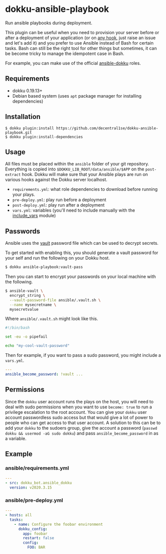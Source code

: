 # dokku-ansible-playbook

Run ansible playbooks during deployment.

This plugin can be useful when you need to provision your server before or after a deployment of your application (or on [any hook](https://github.com/dokku/dokku/blob/master/docs/development/plugin-triggers.md), just raise an issue and let's add it) and you prefer to use Ansible instead of Bash for certain tasks. Bash can still be the right tool for other things but sometimes, it can be become tricky to manage the idempotent case in Bash.

For example, you can make use of the official [ansible-dokku](https://github.com/dokku/ansible-dokku/) roles.

## Requirements

- dokku 0.19.13+
- Debian based system (uses `apt` package manager for installing dependencies)

## Installation

```shell
$ dokku plugin:install https://github.com/decentral1se/dokku-ansible-playbook.git
$ dokku plugin:install-dependencies
```

## Usage

All files must be placed within the `ansible` folder of your git repository. Everything is copied into `$DOKKU_LIB_ROOT/data/ansible/$APP` on the `post-extract` hook. Dokku will make sure that your Ansible plays are run on various hooks against the Dokku server localhost.

- `requirements.yml`: what role dependencies to download before running your plays.
- `pre-deploy.yml`: play run before a deployment
- `post-deploy.yml`: play run after a deployment
- `vars.yml`: variables (you'll need to include manually with the [include_vars](https://docs.ansible.com/ansible/latest/modules/include_vars_module.html) module)

## Passwords

Ansible uses the [vault](https://docs.ansible.com/ansible/latest/user_guide/vault.html) password file which can be used to decrypt secrets.

To get started with enabling this, you should generate a vault password for your self and run the following on your Dokku host.

```bash
$ dokku ansible-playbook:vault-pass
```

Then you can start to encrypt your passwords on your local machine with the following.

```bash
$ ansible-vault \
  encrypt_string \
  --vault-password-file ansible/.vault.sh \
  --name mysecretname \
  mysecretvalue
```

Where `ansible/.vault.sh` might look like this.

```bash
#!/bin/bash

set -eu -o pipefail

echo "my-cool-vault-password"
```

Then for example, if you want to pass a sudo password, you might include a `vars.yml`.

```yaml
---
ansible_become_password: !vault ...
```

## Permissions

Since the `dokku` user account runs the plays on the host, you will need to deal with sudo permissions when you want to use `become: true` to run a privilege escalation to the root account. You can give your `dokku` user account passwordless sudo access but that would give a lot of power to people who can get access to that user account. A solution to this can be to add your `dokku` to the sudoers group, give the account a password (`passwd dokku && usermod -aG sudo dokku`) and pass `ansible_become_password` in as a variable.

## Example

### ansible/requirements.yml

```yaml
---
- src: dokku_bot.ansible_dokku
  version: v2020.3.15
```

### ansible/pre-deploy.yml

```yaml
---
- hosts: all
  tasks:
    - name: Configure the foobar environment
      dokku_config:
        app: foobar
        restart: false
        config:
          FOO: BAR
```
